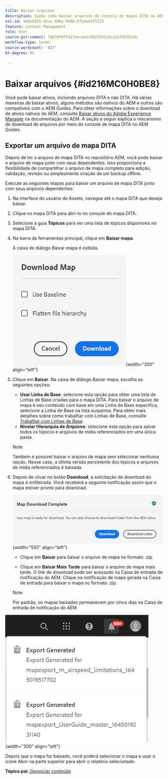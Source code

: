 ```yaml
---
title: Baixar arquivos
description: Saiba como baixar arquivos do console de mapas DITA no AEM Guides e exportar um arquivo de mapas DITA para o repositório AEM.
exl-id: ae9eb355-d3ac-446a-958b-5f2da43f5533
feature: Content Management
role: User
source-git-commit: 7db3df07fd17eecae1c502554118ca12f95fb5ab
workflow-type: tm+mt
source-wordcount: '427'
ht-degree: 0%

---
```


# Baixar arquivos {#id216MC0H0BE8}

Você pode baixar ativos, incluindo arquivos DITA e não DITA. Há várias maneiras de baixar ativos, alguns métodos são nativos do AEM e outros são compatíveis com o AEM Guides. Para obter informações sobre o download de ativos nativos do AEM, consulte [Baixar ativos do Adobe Experience Manager](https://experienceleague.adobe.com/docs/experience-manager-cloud-service/assets/manage/download-assets-from-aem.html) na documentação do AEM. A seção a seguir explica o mecanismo de download de arquivos por meio do console de mapa DITA no AEM Guides.

## Exportar um arquivo de mapa DITA

Depois de ter o arquivo de mapa DITA no repositório AEM, você pode baixar o arquivo de mapa junto com seus dependentes. Isso proporciona a flexibilidade de compartilhar o arquivo de mapa completo para edição, validação, revisão ou simplesmente criação de um backup offline.

Execute as seguintes etapas para baixar um arquivo de mapa DITA junto com seus arquivos dependentes:

1. Na interface do usuário do Assets, navegue até o mapa DITA que deseja baixar.

1. Clique no mapa DITA para abri-lo no console do mapa DITA.

1. Selecione a guia **Tópicos** para ver uma lista de tópicos disponíveis no mapa DITA.

1. Na barra de ferramentas principal, clique em **Baixar mapa**.

   A caixa de diálogo Baixar mapa é exibida.

   ![](images/download-map.png){width="300" align="left"}

1. Clique em **Baixar**. Na caixa de diálogo Baixar mapa, escolha as seguintes opções:

   - **Usar Linha de Base**: selecione esta opção para obter uma lista de Linhas de Base criadas para o mapa DITA. Para baixar o arquivo de mapa e seu conteúdo com base em uma Linha de Base específica, selecione a Linha de Base na lista suspensa. Para obter mais detalhes sobre como trabalhar com Linhas de Base, consulte [Trabalhar com Linhas de Base](generate-output-use-baseline-for-publishing.md#).
   - **Nivelar Hierarquia de Arquivos**: selecione esta opção para salvar todos os tópicos e arquivos de mídia referenciados em uma única pasta.
   >[!NOTE]
   >
   > Também é possível baixar o arquivo de mapa sem selecionar nenhuma opção. Nesse caso, a última versão persistente dos tópicos e arquivos de mídia referenciados é baixada.

1. Depois de clicar no botão **Download**, a solicitação de download do mapa é enfileirada. Você receberá a seguinte notificação assim que o mapa estiver pronto para download.

   ![](images/download-map-prompt.png){width="550" align="left"}

   - Clique em **Baixar** para baixar o arquivo de mapa no formato .zip.

   - Clique em **Baixar Mais Tarde** para baixar o arquivo de mapa mais tarde. O link de download pode ser acessado na Caixa de entrada de notificação do AEM. Clique na notificação de mapa gerada na Caixa de entrada para baixar o mapa no formato .zip.

   >[!NOTE]
   >
   > Por padrão, os mapas baixados permanecem por cinco dias na Caixa de entrada de notificação do AEM.

![](images/download-map-inbox.png){width="300" align="left"}

Depois que o mapa for baixado, você poderá selecionar o mapa e usar o ícone Abrir na parte superior para abrir o relatório selecionado.

**Tópico pai:**[ Gerenciar conteúdo](authoring.md)
